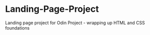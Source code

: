 # Landing-Page-Project
Landing page project for Odin Project - wrapping up HTML and CSS foundations
